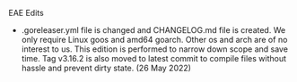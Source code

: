EAE Edits

- .goreleaser.yml file is changed and CHANGELOG.md file is created. We only require Linux goos and amd64 goarch. Other os and arch are of no interest to us. This edition is performed to narrow down scope and save time. Tag v3.16.2 is also moved to latest commit to compile files without hassle and prevent dirty state. (26 May 2022)
